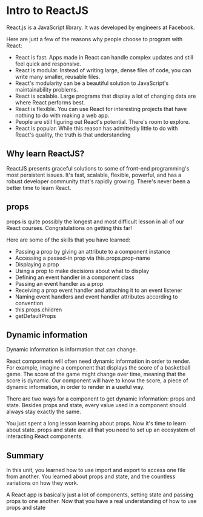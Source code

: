 Intro to ReactJS
================

React.js is a JavaScript library. It was developed by engineers at Facebook.

Here are just a few of the reasons why people choose to program with React:
- React is fast. Apps made in React can handle complex updates and still feel quick and responsive.
- React is modular. Instead of writing large, dense files of code, you can write many smaller, reusable files.
- React's modularity can be a beautiful solution to JavaScript's maintainability problems.
- React is scalable. Large programs that display a lot of changing data are where React performs best.
- React is flexible. You can use React for interesting projects that have nothing to do with making a web app.
- People are still figuring out React's potential. There's room to explore.
- React is popular. While this reason has admittedly little to do with React's quality, the truth is that understanding

Why learn ReactJS?
------------------

ReactJS presents graceful solutions to some of front-end programming's most persistent issues. It's fast, scalable, flexible, powerful, and has a robust developer community that's rapidly growing. There's never been a better time to learn React.

props
-----
props is quite possibly the longest and most difficult lesson in all of our React courses. Congratulations on getting this far!

Here are some of the skills that you have learned:
- Passing a prop by giving an attribute to a component instance
- Accessing a passed-in prop via this.props.prop-name
- Displaying a prop
- Using a prop to make decisions about what to display
- Defining an event handler in a component class
- Passing an event handler as a prop
- Receiving a prop event handler and attaching it to an event listener
- Naming event handlers and event handler attributes according to convention
- this.props.children
- getDefaultProps

Dynamic information
-------------------
Dynamic information is information that can change.

React components will often need dynamic information in order to render. For example, imagine a component that displays the score of a basketball game. The score of the game might change over time, meaning that the score is dynamic. Our component will have to know the score, a piece of dynamic information, in order to render in a useful way.

There are two ways for a component to get dynamic information: props and state. Besides props and state, every value used in a component should always stay exactly the same.

You just spent a long lesson learning about props. Now it's time to learn about state. props and state are all that you need to set up an ecosystem of interacting React components.

Summary
-------

In this unit, you learned how to use import and export to access one file from another. You learned about props and state, and the countless variations on how they work.

A React app is basically just a lot of components, setting state and passing props to one another. Now that you have a real understanding of how to use props and state
